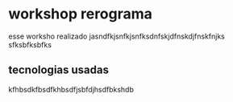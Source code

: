 # workshop rerograma

esse worksho realizado jasndfkjsnfkjsnfksdnfskjdfnskdjfnskfnjks
sfksbfksbfks

## tecnologias usadas

kfhbsdkfbsdfkhbsdfjsbfdjhsdfbkshdb
